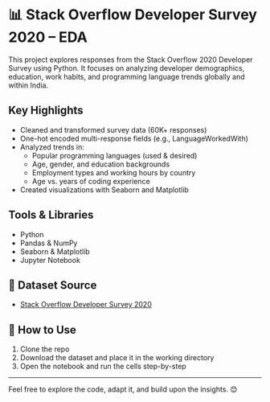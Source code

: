 # 📊 Stack Overflow Developer Survey 2020 – EDA

This project explores responses from the Stack Overflow 2020 Developer Survey using Python. It focuses on analyzing developer demographics, education, work habits, and programming language trends globally and within India.

##  Key Highlights
- Cleaned and transformed survey data (60K+ responses)
- One-hot encoded multi-response fields (e.g., LanguageWorkedWith)
- Analyzed trends in:
  - Popular programming languages (used & desired)
  - Age, gender, and education backgrounds
  - Employment types and working hours by country
  - Age vs. years of coding experience
- Created visualizations with Seaborn and Matplotlib

## Tools & Libraries
- Python
- Pandas & NumPy
- Seaborn & Matplotlib
- Jupyter Notebook

## 📂 Dataset Source
- [Stack Overflow Developer Survey 2020](https://insights.stackoverflow.com/survey/2020)

## 📁 How to Use
1. Clone the repo
2. Download the dataset and place it in the working directory
3. Open the notebook and run the cells step-by-step

---

Feel free to explore the code, adapt it, and build upon the insights. 😊
